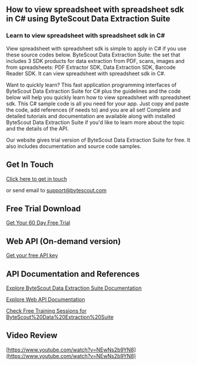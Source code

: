 ## How to view spreadsheet with spreadsheet sdk in C# using ByteScout Data Extraction Suite

### Learn to view spreadsheet with spreadsheet sdk in C#

View spreadsheet with spreadsheet sdk is simple to apply in C# if you use these source codes below. ByteScout Data Extraction Suite: the set that includes 3 SDK products for data extraction from PDF, scans, images and from spreadsheets: PDF Extractor SDK, Data Extraction SDK, Barcode Reader SDK. It can view spreadsheet with spreadsheet sdk in C#.

Want to quickly learn? This fast application programming interfaces of ByteScout Data Extraction Suite for C# plus the guidelines and the code below will help you quickly learn how to view spreadsheet with spreadsheet sdk. This C# sample code is all you need for your app. Just copy and paste the code, add references (if needs to) and you are all set! Complete and detailed tutorials and documentation are available along with installed ByteScout Data Extraction Suite if you'd like to learn more about the topic and the details of the API.

Our website gives trial version of ByteScout Data Extraction Suite for free. It also includes documentation and source code samples.

## Get In Touch

[Click here to get in touch](https://bytescout.zendesk.com/hc/en-us/requests/new?subject=ByteScout%20Data%20Extraction%20Suite%20Question)

or send email to [support@bytescout.com](mailto:support@bytescout.com?subject=ByteScout%20Data%20Extraction%20Suite%20Question) 

## Free Trial Download

[Get Your 60 Day Free Trial](https://bytescout.com/download/web-installer?utm_source=github-readme)

## Web API (On-demand version)

[Get your free API key](https://pdf.co/documentation/api?utm_source=github-readme)

## API Documentation and References

[Explore ByteScout Data Extraction Suite Documentation](https://bytescout.com/documentation/index.html?utm_source=github-readme)

[Explore Web API Documentation](https://pdf.co/documentation/api?utm_source=github-readme)

[Check Free Training Sessions for ByteScout%20Data%20Extraction%20Suite](https://academy.bytescout.com/)

## Video Review

[https://www.youtube.com/watch?v=NEwNs2b9YN8](https://www.youtube.com/watch?v=NEwNs2b9YN8)